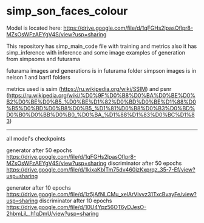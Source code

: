 # simp_son_faces_colourModel is located here: https://drive.google.com/file/d/1qFGHs2lpasOflpr8-MZsOsWFzAEYgV4S/view?usp=sharingThis repository has simp_main_code file with training and metrics also it has simp_inference with inferenceand some image examples of generation from simpsoms and futuramafuturama images and generations is in futurama foldersimpson images is in nelson 1 and bart1 foldersmetrics used is  ssim (https://ru.wikipedia.org/wiki/SSIM)  and psnr (https://ru.wikipedia.org/wiki/%D0%9F%D0%B8%D0%BA%D0%BE%D0%B2%D0%BE%D0%B5_%D0%BE%D1%82%D0%BD%D0%BE%D1%88%D0%B5%D0%BD%D0%B8%D0%B5_%D1%81%D0%B8%D0%B3%D0%BD%D0%B0%D0%BB%D0%B0_%D0%BA_%D1%88%D1%83%D0%BC%D1%83)_________________________________________________________________all model's checkpointsgenerator after 50 epochs https://drive.google.com/file/d/1qFGHs2lpasOflpr8-MZsOsWFzAEYgV4S/view?usp=sharingdiscriminator after 50 epochs https://drive.google.com/file/d/1kixaKbITm75dv460izKxprqz_35-7-Ef/view?usp=sharinggenerator after 10 epochs https://drive.google.com/file/d/1z5jAfNLCMu_xelArVivvz31TxcBvayFe/view?usp=sharingdiscriminator after 10 epochs https://drive.google.com/file/d/10U4Ypz56OT6yDJesO-2hbmLiL_h1qDmU/view?usp=sharing